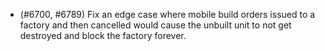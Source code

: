 - (#6700, #6789) Fix an edge case where mobile build orders issued to a factory and then cancelled would cause the unbuilt unit to not get destroyed and block the factory forever.
